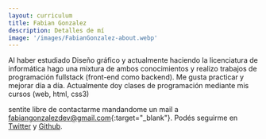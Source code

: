 ```yaml
---
layout: curriculum
title: Fabian Gonzalez
description: Detalles de mí
image: '/images/FabianGonzalez-about.webp'
---
```

Al haber estudiado Diseño gráfico y actualmente haciendo la licenciatura de informática hago una mixtura de ambos conocimientos y realizo trabajos de programación fullstack (front-end como backend). Me gusta practicar y mejorar día a día. Actualmente doy clases de programación mediante mis cursos (web, html, css3)

sentite libre de contactarme mandandome un mail a [fabiangonzalezdev@gmail.com](mailto:fabiangonzalezdev@gmail.com){:target="_blank"}. Podés seguirme en <a href="https://twitter.com/FabianGonzalezdev" target="_blank">Twitter</a> y <a href="https://github.com/FabianGonzalez" target="_blank">Github</a>.


